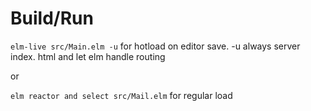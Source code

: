 # Build/Run

`elm-live src/Main.elm -u` for hotload on editor save. -u always server index. html and let elm handle routing

or

`elm reactor and select src/Mail.elm` for regular load
